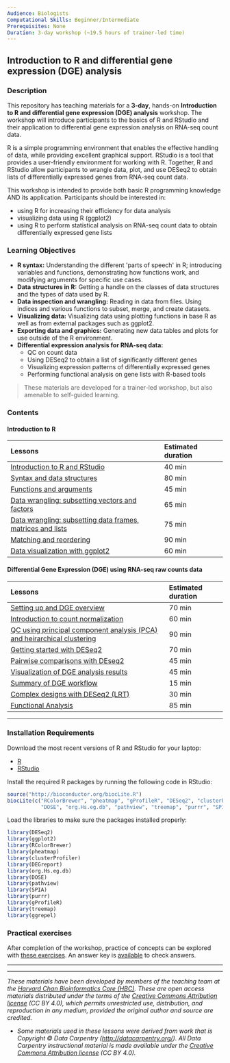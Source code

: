 ```yaml
---
Audience: Biologists
Computational Skills: Beginner/Intermediate
Prerequisites: None
Duration: 3-day workshop (~19.5 hours of trainer-led time)
---
```


## Introduction to R and differential gene expression (DGE) analysis

### Description
This repository has teaching materials for a **3-day**, hands-on **Introduction to R and differential gene expression (DGE) analysis** workshop. The workshop will introduce participants to the basics of R and RStudio and their application to differential gene expression analysis on RNA-seq count data.

R is a simple programming environment that enables the effective handling of data, while providing excellent graphical support. RStudio is a tool that provides a user-friendly environment for working with R. Together, R and RStudio allow participants to wrangle data, plot, and use DESeq2 to obtain lists of differentially expressed genes from RNA-seq count data.

This workshop is intended to provide both basic R programming knowledge AND its application. Participants should be interested in:

- using R for increasing their efficiency for data analysis
- visualizing data using R (ggplot2)
- using R to perform statistical analysis on RNA-seq count data to obtain differentially expressed gene lists

### Learning Objectives

- **R syntax:** Understanding the different 'parts of speech' in R; introducing variables and functions, demonstrating how functions work, and modifying arguments for specific use cases.
- **Data structures in R:** Getting a handle on the classes of data structures and the types of data used by R.
- **Data inspection and wrangling:** Reading in data from files. Using indices and various functions to subset, merge, and create datasets.
- **Visualizing data:** Visualizing data using plotting functions in base R as well as from external packages such as ggplot2.
- **Exporting data and graphics:** Generating new data tables and plots for use outside of the R environment.
- **Differential expression analysis for RNA-seq data:**
  - QC on count data
  - Using DESeq2 to obtain a list of significantly different genes
  - Visualizing expression patterns of differentially expressed genes
  - Performing functional analysis on gene lists with R-based tools

> These materials are developed for a trainer-led workshop, but also amenable to self-guided learning.

### Contents

#### Introduction to R

| Lessons            | Estimated duration |
|:------------------------|:----------|
|[Introduction to R and RStudio](https://hbctraining.github.io/Intro-to-R/lessons/01_introR-R-and-RStudio.html) | 40 min |
|[Syntax and data structures](https://hbctraining.github.io/Intro-to-R/lessons/02_introR-syntax-and-data-structures.html) | 80 min |
|[Functions and arguments](https://hbctraining.github.io/Intro-to-R/lessons/03_introR-functions-and-arguments.html) | 45 min |
|[Data wrangling: subsetting vectors and factors](https://hbctraining.github.io/Intro-to-R/lessons/04_introR-data-wrangling.html) | 65 min |
|[Data wrangling: subsetting data frames, matrices and lists](https://hbctraining.github.io/Intro-to-R/lessons/05_introR-data-wrangling2.html) | 75 min |
|[Matching and reordering](https://hbctraining.github.io/Intro-to-R/lessons/06_advR-matching.html) | 90 min |
|[Data visualization with ggplot2](https://hbctraining.github.io/Intro-to-R/lessons/07_ggplot2.html) | 60 min |

#### Differential Gene Expression (DGE) using RNA-seq raw counts data

| Lessons            | Estimated duration |
|:------------------------|:----------|
|[Setting up and DGE overview](https://hbctraining.github.io/DGE_workshop/lessons/01_DGE_setup_and_overview.html) | 70 min |
|[Introduction to count normalization](https://hbctraining.github.io/DGE_workshop/lessons/02_DGE_count_normalization.html) | 60 min |
|[QC using principal component analysis (PCA) and heirarchical clustering](https://hbctraining.github.io/DGE_workshop/lessons/03_DGE_QC_analysis.html) | 90 min |
|[Getting started with DESeq2](https://hbctraining.github.io/DGE_workshop/lessons/04_DGE_DESeq2_analysis.html) | 70 min |
|[Pairwise comparisons with DEseq2](https://hbctraining.github.io/DGE_workshop/lessons/05_DGE_DESeq2_analysis2.html) | 45 min |
|[Visualization of DGE analysis results](https://hbctraining.github.io/Intro-to-R-with-DGE/lessons/B1_DGE_visualizing_results.html) | 45 min |
|[Summary of DGE workflow](https://hbctraining.github.io/DGE_workshop/lessons/07_DGE_summarizing_workflow.html) | 15 min |
|[Complex designs with DESeq2 (LRT)](https://hbctraining.github.io/DGE_workshop/lessons/08_DGE_LRT.html) | 30 min |
|[Functional Analysis](https://hbctraining.github.io/DGE_workshop/lessons/09_functional_analysis.html) | 85 min |
***

### Installation Requirements

Download the most recent versions of R and RStudio for your laptop:

 - [R](http://lib.stat.cmu.edu/R/CRAN/) 
 - [RStudio](https://www.rstudio.com/products/rstudio/download/#download)
 
Install the required R packages by running the following code in RStudio:

```r
source("http://bioconductor.org/biocLite.R") 
biocLite(c("RColorBrewer", "pheatmap", "gProfileR", "DESeq2", "clusterProfiler", 
           "DOSE", "org.Hs.eg.db", "pathview", "treemap", "purrr", "SPIA", "DEGreport", "ggrepel"))
```

Load the libraries to make sure the packages installed properly:

```r
library(DESeq2)
library(ggplot2)
library(RColorBrewer)
library(pheatmap)
library(clusterProfiler)
library(DEGreport)
library(org.Hs.eg.db)
library(DOSE)
library(pathview)
library(SPIA)
library(purrr)
library(gProfileR)
library(treemap)
library(ggrepel)
```

### Practical exercises
After completion of the workshop, practice of concepts can be explored with [these exercises](https://hbctraining.github.io/DGE_workshop/exercises/DGE_analysis_exercises.html). An answer key is [available](https://hbctraining.github.io/DGE_workshop/exercises/DGE_analysis_exercises%20answer_key.html) to check answers.

****


***

*These materials have been developed by members of the teaching team at the [Harvard Chan Bioinformatics Core (HBC)](http://bioinformatics.sph.harvard.edu/). These are open access materials distributed under the terms of the [Creative Commons Attribution license](https://creativecommons.org/licenses/by/4.0/) (CC BY 4.0), which permits unrestricted use, distribution, and reproduction in any medium, provided the original author and source are credited.*

* *Some materials used in these lessons were derived from work that is Copyright © Data Carpentry (http://datacarpentry.org/). 
All Data Carpentry instructional material is made available under the [Creative Commons Attribution license](https://creativecommons.org/licenses/by/4.0/) (CC BY 4.0).*
